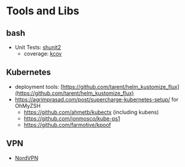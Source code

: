 # Tools and Libs

## bash

* Unit Tests: [shunit2](https://github.com/kward/shunit2)
    * coverage: [kcov](https://github.com/SimonKagstrom/kcov)

## Kubernetes

* deployment tools: [https://github.com/tarent/helm_kustomize_flux](https://github.com/tarent/helm_kustomize_flux)
* https://agrimprasad.com/post/supercharge-kubernetes-setup/ for OhMyZSH
    * https://github.com/ahmetb/kubectx (including kubens)
    * https://github.com/jonmosco/kube-ps1
    * https://github.com/farmotive/kpoof

## VPN

* [NordVPN](https://nordvpn.com/de/)